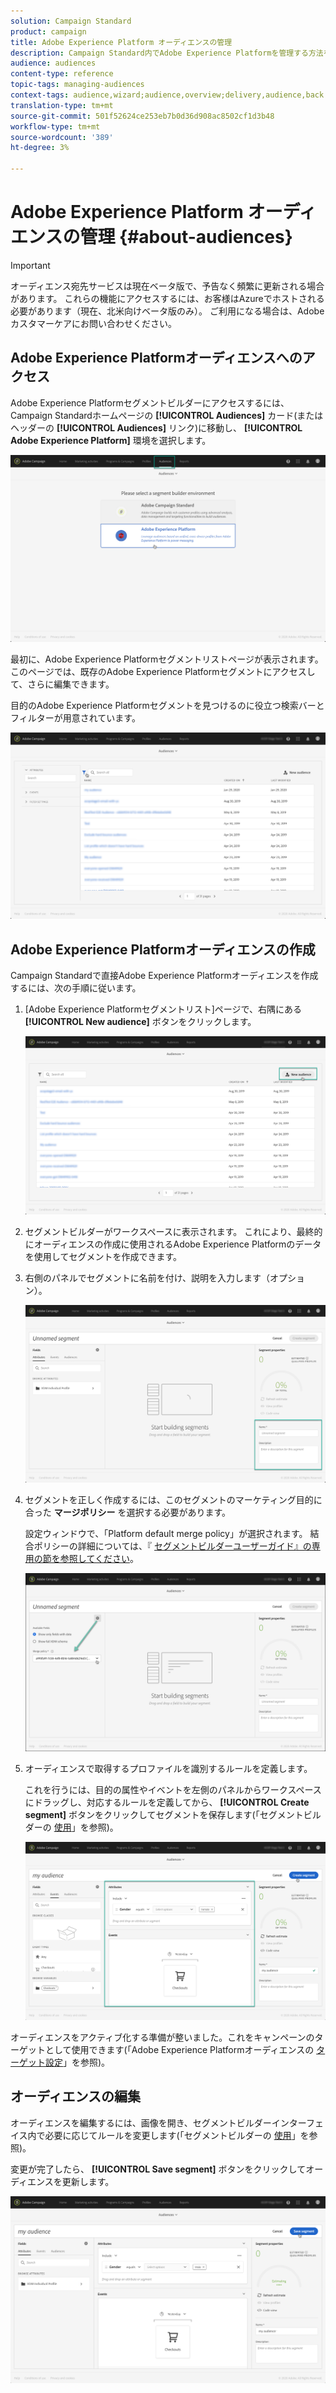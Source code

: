 ```yaml
---
solution: Campaign Standard
product: campaign
title: Adobe Experience Platform オーディエンスの管理
description: Campaign Standard内でAdobe Experience Platformを管理する方法を学ぶ。
audience: audiences
content-type: reference
topic-tags: managing-audiences
context-tags: audience,wizard;audience,overview;delivery,audience,back
translation-type: tm+mt
source-git-commit: 501f52624ce253eb7b0d36d908ac8502cf1d3b48
workflow-type: tm+mt
source-wordcount: '389'
ht-degree: 3%

---
```



# Adobe Experience Platform オーディエンスの管理 {#about-audiences}

>[!IMPORTANT]
>
>オーディエンス宛先サービスは現在ベータ版で、予告なく頻繁に更新される場合があります。 これらの機能にアクセスするには、お客様はAzureでホストされる必要があります（現在、北米向けベータ版のみ）。 ご利用になる場合は、Adobeカスタマーケアにお問い合わせください。

## Adobe Experience Platformオーディエンスへのアクセス

Adobe Experience Platformセグメントビルダーにアクセスするには、Campaign Standardホームページの **[!UICONTROL Audiences]** カード(またはヘッダーの **[!UICONTROL Audiences]** リンク)に移動し、 **[!UICONTROL Adobe Experience Platform]** 環境を選択します。

![](assets/aep_audiences_access.png)

最初に、Adobe Experience Platformセグメントリストページが表示されます。このページでは、既存のAdobe Experience Platformセグメントにアクセスして、さらに編集できます。

目的のAdobe Experience Platformセグメントを見つけるのに役立つ検索バーとフィルターが用意されています。

![](assets/aep_audiences_list.png)

## Adobe Experience Platformオーディエンスの作成

Campaign Standardで直接Adobe Experience Platformオーディエンスを作成するには、次の手順に従います。

1. [Adobe Experience Platformセグメントリスト]ページで、右隅にある **[!UICONTROL New audience]** ボタンをクリックします。

   ![](assets/aep_audiences_creation_create.png)

1. セグメントビルダーがワークスペースに表示されます。 これにより、最終的にオーディエンスの作成に使用されるAdobe Experience Platformのデータを使用してセグメントを作成できます。

1. 右側のパネルでセグメントに名前を付け、説明を入力します（オプション）。

   ![](assets/aep_audiences_creation_edit_name.png)

1. セグメントを正しく作成するには、このセグメントのマーケティング目的に合った **マージポリシー** を選択する必要があります。

   設定ウィンドウで、「Platform default merge policy」が選択されます。 結合ポリシーの詳細については、『 [セグメントビルダーユーザーガイド』の専用の節を参照してください](https://docs.adobe.com/content/help/en/experience-platform/segmentation/ui/overview.html)。

   ![](assets/aep_audiences_mergepolicy.png)

1. オーディエンスで取得するプロファイルを識別するルールを定義します。

   これを行うには、目的の属性やイベントを左側のパネルからワークスペースにドラッグし、対応するルールを定義してから、 **[!UICONTROL Create segment]** ボタンをクリックしてセグメントを保存します(「セグメントビルダーの [使用](../../audiences/using/aep-using-segment-builder.md)」を参照)。

   ![](assets/aep_audiences_creation_query.png)

オーディエンスをアクティブ化する準備が整いました。これをキャンペーンのターゲットとして使用できます(「Adobe Experience Platformオーディエンスの [ターゲット設定](../../automating/using/aep-targeting-audiences.md)」を参照)。

## オーディエンスの編集

オーディエンスを編集するには、画像を開き、セグメントビルダーインターフェイス内で必要に応じてルールを変更します(「セグメントビルダーの [使用](../../audiences/using/aep-using-segment-builder.md)」を参照)。

変更が完了したら、 **[!UICONTROL Save segment]** ボタンをクリックしてオーディエンスを更新します。

![](assets/aep_audiences_editing.png)
